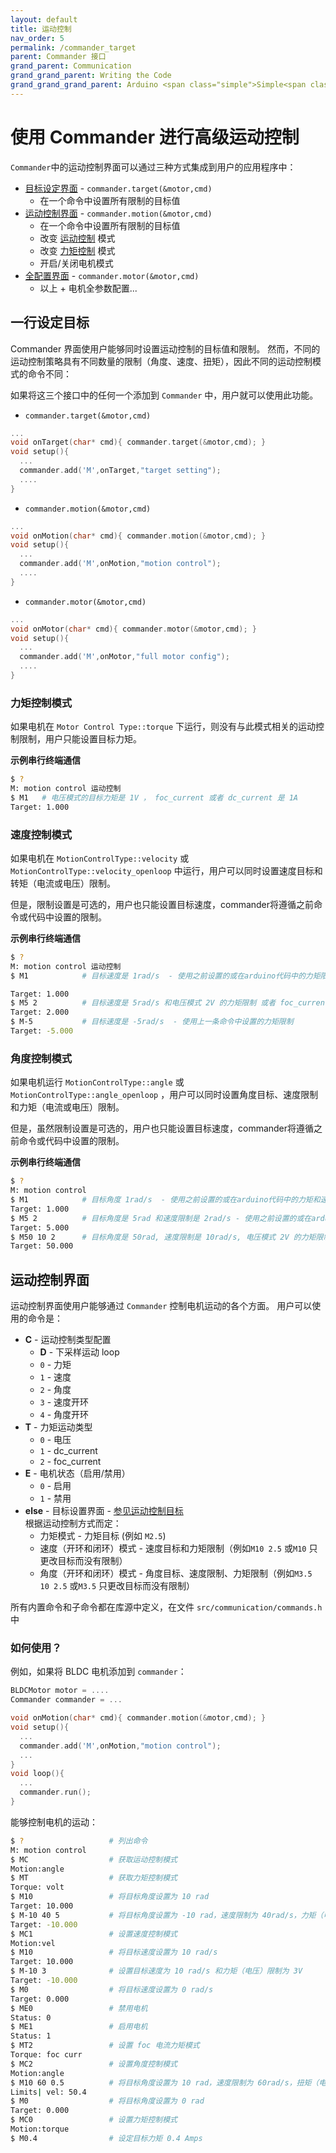 ```yaml
---
layout: default
title: 运动控制
nav_order: 5
permalink: /commander_target
parent: Commander 接口
grand_parent: Communication
grand_grand_parent: Writing the Code
grand_grand_grand_parent: Arduino <span class="simple">Simple<span class="foc">FOC</span>library</span>
---
```


# 使用 Commander 进行高级运动控制

`Commander`中的运动控制界面可以通过三种方式集成到用户的应用程序中：

- [目标设定界面](#target-setting-in-one-line) - `commander.target(&motor,cmd)`
    - 在一个命令中设置所有限制的目标值
- [运动控制界面](#motion-control-interface) - `commander.motion(&motor,cmd)`
    - 在一个命令中设置所有限制的目标值
    - 改变 [运动控制](motion_control) 模式
    - 改变 [力矩控制](torque_control) 模式
    - 开启/关闭电机模式
- [全配置界面](commander_motor) - `commander.motor(&motor,cmd)` 
    - 以上 + 电机全参数配置...



## 一行设定目标
Commander 界面使用户能够同时设置运动控制的目标值和限制。 然而，不同的运动控制策略具有不同数量的限制（角度、速度、扭矩），因此不同的运动控制模式的命令不同：

如果将这三个接口中的任何一个添加到 `Commander` 中，用户就可以使用此功能。

- `commander.target(&motor,cmd)`
```cpp
...
void onTarget(char* cmd){ commander.target(&motor,cmd); }
void setup(){
  ...
  commander.add('M',onTarget,"target setting");
  ....
}
```

- `commander.motion(&motor,cmd)`
```cpp
...
void onMotion(char* cmd){ commander.motion(&motor,cmd); }
void setup(){
  ...
  commander.add('M',onMotion,"motion control");
  ....
}
```

- `commander.motor(&motor,cmd)`
```cpp
...
void onMotor(char* cmd){ commander.motor(&motor,cmd); }
void setup(){
  ...
  commander.add('M',onMotor,"full motor config");
  ....
}
```

### 力矩控制模式
如果电机在 `Motor Control Type::torque` 下运行，则没有与此模式相关的运动控制限制，用户只能设置目标力矩。

**示例串行终端通信**

```sh
$ ?
M: motion control 运动控制
$ M1   # 电压模式的目标力矩是 1V ， foc_current 或者 dc_current 是 1A 
Target: 1.000
```


### 速度控制模式
如果电机在 `MotionControlType::velocity` 或 `MotionControlType::velocity_openloop` 中运行，用户可以同时设置速度目标和转矩（电流或电压）限制。

但是，限制设置是可选的，用户也只能设置目标速度，commander将遵循之前命令或代码中设置的限制。

**示例串行终端通信**

```sh
$ ?
M: motion control 运动控制
$ M1            # 目标速度是 1rad/s  - 使用之前设置的或在arduino代码中的力矩限制

Target: 1.000
$ M5 2          # 目标速度是 5rad/s 和电压模式 2V 的力矩限制 或者 foc_current 或 dc_current 是 2A 
Target: 2.000
$ M-5           # 目标速度是 -5rad/s  - 使用上一条命令中设置的力矩限制
Target: -5.000
```


### 角度控制模式
如果电机运行 `MotionControlType::angle` 或 `MotionControlType::angle_openloop` ，用户可以同时设置角度目标、速度限制和力矩（电流或电压）限制。

但是，虽然限制设置是可选的，用户也只能设置目标速度，commander将遵循之前命令或代码中设置的限制。

**示例串行终端通信**

```sh
$ ?
M: motion control
$ M1            # 目标角度 1rad/s  - 使用之前设置的或在arduino代码中的力矩和速度限制
Target: 1.000
$ M5 2          # 目标角度是 5rad 和速度限制是 2rad/s - 使用之前设置的或在arduino代码中的力矩限制
Target: 5.000
$ M50 10 2      # 目标角度是 50rad, 速度限制是 10rad/s, 电压模式 2V 的力矩限制 或者  foc_current 或 dc_current 是 2A
Target: 50.000
```
## 运动控制界面
运动控制界面使用户能够通过 `Commander` 控制电机运动的各个方面。 用户可以使用的命令是：

- **C** - 运动控制类型配置
  - **D** - 下采样运动 loop 
  - `0` - 力矩
  - `1` - 速度
  - `2` - 角度    
  - `3` - 速度开环
  - `4` - 角度开环    
- **T** - 力矩运动类型
  - `0` - 电压      
  - `1` - dc_current     
  - `2` - foc_current 
- **E** - 电机状态（启用/禁用）
  - `0` - 启用 
  - `1` - 禁用  
- **else** - 目标设置界面 - [参见运动控制目标](#target-setting-in-one-line) <br> 
    根据运动控制方式而定：
    - 力矩模式 - 力矩目标 (例如 `M2.5`) 
    - 速度（开环和闭环）模式 - 速度目标和力矩限制（例如`M10 2.5` 或`M10` 只更改目标而没有限制）
    - 角度（开环和闭环）模式 - 角度目标、速度限制、力矩限制（例如`M3.5 10 2.5` 或`M3.5` 只更改目标而没有限制）          

所有内置命令和子命令都在库源中定义，在文件 `src/communication/commands.h` 中

### 如何使用？
例如，如果将 BLDC 电机添加到 `commander`：

```cpp
BLDCMotor motor = ....
Commander commander = ...

void onMotion(char* cmd){ commander.motion(&motor,cmd); }
void setup(){
  ...
  commander.add('M',onMotion,"motion control");
  ...
}
void loop(){
  ...
  commander.run();
}
```

能够控制电机的运动：
```sh
$ ?                   # 列出命令
M: motion control
$ MC                  # 获取运动控制模式
Motion:angle
$ MT                  # 获取力矩控制模式
Torque: volt
$ M10                 # 将目标角度设置为 10 rad
Target: 10.000 
$ M-10 40 5           # 将目标角度设置为 -10 rad，速度限制为 40rad/s，力矩（电压）限制为 5V
Target: -10.000 
$ MC1                 # 设置速度控制模式
Motion:vel
$ M10                 # 将目标速度设置为 10 rad/s
Target: 10.000 
$ M-10 3              # 设置目标速度为 10 rad/s 和力矩（电压）限制为 3V
Target: -10.000 
$ M0                  # 将目标速度设置为 0 rad/s
Target: 0.000
$ ME0                 # 禁用电机
Status: 0
$ ME1                 # 启用电机
Status: 1
$ MT2                 # 设置 foc 电流力矩模式
Torque: foc curr
$ MC2                 # 设置角度控制模式
Motion:angle
$ M10 60 0.5          # 将目标角度设置为 10 rad，速度限制为 60rad/s，扭矩（电流）限制为 0.5Amps
Limits| vel: 50.4
$ M0                  # 将目标角度设置为 0 rad
Target: 0.000
$ MC0                 # 设置力矩控制模式
Motion:torque
$ M0.4                # 设定目标力矩 0.4 Amps
```
